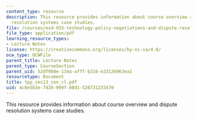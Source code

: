 ```yaml
---
content_type: resource
description: This resource provides information about course overview and dispute
  resolution systems case studies.
file: /courses/esd-933-technology-policy-negotiations-and-dispute-resolution-spring-2005/4c0e5b3e7428909f08d1526731233470_tpp_ses13_con_cl.pdf
file_type: application/pdf
learning_resource_types:
- Lecture Notes
license: https://creativecommons.org/licenses/by-nc-sa/4.0/
ocw_type: OCWFile
parent_title: Lecture Notes
parent_type: CourseSection
parent_uid: 52df980e-134a-afff-b316-e33126963ea1
resourcetype: Document
title: tpp_ses13_con_cl.pdf
uid: 4c0e5b3e-7428-909f-08d1-526731233470
---
```

This resource provides information about course overview and dispute resolution systems case studies.